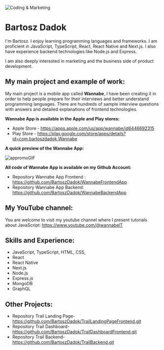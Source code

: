 ![Coding & Marketing](https://github.com/BartoszDadok/BartoszDadok/assets/101389945/83a256fb-fc3f-4ce7-b0e9-aa2a9d61cb85)

# Bartosz Dadok
I'm Bartosz. I enjoy learning programming languages and frameworks.
I am proficient in JavaScript, TypeScript, React, React Native and Next.js. I also have experience backend technologies like Node.js and Express.

I am also deeply interested in marketing and the business side of product development.

## My main project and example of work:
My main project is a mobile app called **Wannabe**, I have been creating it in order to help people prepare for their interviews and better understand programming languages. There are hundreds of sample interview questions with answers and detailed explanations of frontend technologies.

**Wannabe App is available in the Apple and Play stores:**
- Apple Store - https://apps.apple.com/us/app/wannabe/id6446692315
- Play Store - https://play.google.com/store/apps/details?id=com.bartoszdadok.Wannabe

**A quick preview of the Wannabe App:**

![appromoGIF](https://github.com/BartoszDadok/WannabeFrontendApp/assets/101389945/4ad6041d-786f-428c-883e-a9c32df7175a)

**All code of Wannabe App is available on my Github Account:**
- Repository Wannabe App Frontend : https://github.com/BartoszDadok/WannabeFrontendApp
- Repository Wannabe App Backend: https://github.com/BartoszDadok/WannabeBackendApp

## My YouTube channel:
You are welcome to visit my youtube channel where I present tutorials about JavaScript: https://www.youtube.com/@wannabeIT

## Skills and Experience:
* JavaScript, TypeScript, HTML, CSS,
* React
* React Native
* Next.js
* Node.js
* Express.js
* MongoDB
* GraphQL

## Other Projects:
- Repository Trail Landing Page- https://github.com/BartoszDadok/TrailLandingPageFrontend.git
- Repository Trail Dashboard- https://github.com/BartoszDadok/TrailDashboardFrontend.git
- Repository Trail Backend- https://github.com/BartoszDadok/TrailBackend.git

